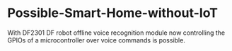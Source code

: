 # Possible-Smart-Home-without-IoT
With DF2301 DF robot offline voice recognition module now controlling the GPIOs of a microcontroller over voice commands is possible.
